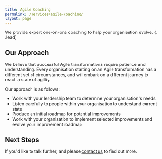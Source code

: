 ```yaml
---
title: Agile Coaching
permalink: /services/agile-coaching/
layout: page
---
```


We provide expert one-on-one coaching to help your organisation evolve.
{: .lead}

## Our Approach

We believe that successful Agile transformations require patience and understanding.  Every organisation starting on an Agile transformation has a different set of circumstances, and will embark on a different journey to reach a state of agility.

Our approach is as follows:

- Work with your leadership team to determine your organisation's needs
- Listen carefully to people within your organisation to understand current state
- Produce an initial roadmap for potential improvements
- Work with your organisation to implement selected improvements and evolve your improvement roadmap

## Next Steps

If you'd like to talk further, and please <a href="/contact-us">contact us</a> to find out more.
